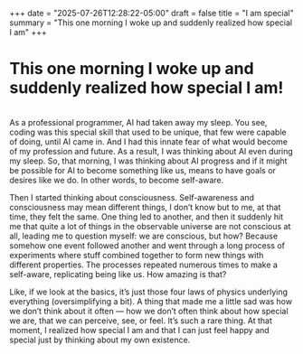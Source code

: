 +++
date    = "2025-07-26T12:28:22-05:00"
draft   = false
title   = "I am special"
summary = "This one morning I woke up and suddenly realized how special I am"
+++

# This one morning I woke up and suddenly realized how special I am!
\
As a professional programmer, AI had taken away my sleep. You see, coding was this special skill that used to be unique, that few were capable of doing, until AI came in. And I had this innate fear of what would become of my profession and future. As a result, I was thinking about AI even during my sleep. So, that morning, I was thinking about AI progress and if it might be possible for AI to become something like us, means to have goals or desires like we do. In other words, to become self-aware.

Then I started thinking about consciousness. Self-awareness and consciousness may mean different things, I don’t know but to me, at that time, they felt the same. One thing led to another, and then it suddenly hit me that quite a lot of things in the observable universe are not conscious at all, leading me to question myself: we are conscious, but how? Because somehow one event followed another and went through a long process of experiments where stuff combined together to form new things with different properties. The processes repeated numerous times to make a self-aware, replicating being like us. How amazing is that?

Like, if we look at the basics, it’s just those four laws of physics underlying everything (oversimplifying a bit). A thing that made me a little sad was how we don’t think about it often — how we don’t often think about how special we are, that we can perceive, see, or feel. It’s such a rare thing. At that moment, I realized how special I am and that I can just feel happy and special just by thinking about my own existence.